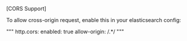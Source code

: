 [CORS Support]

To allow cross-origin request, enable this in your elasticsearch config:

"""
  http.cors:
    enabled: true
    allow-origin: /.*/
"""